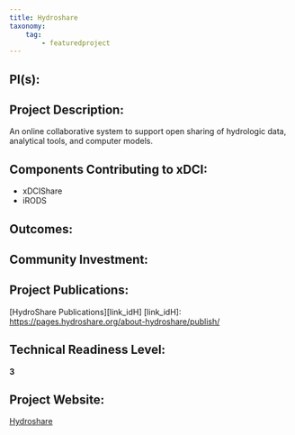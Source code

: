 ```yaml
---
title: Hydroshare
taxonomy:
    tag:
        - featuredproject
---
```


## PI(s):

## Project Description:
An online collaborative system to support open sharing of hydrologic data, analytical tools, and computer models.
## Components Contributing to xDCI: 
* xDCIShare
* iRODS

## Outcomes:

## Community Investment:

## Project Publications:
[HydroShare Publications][link_idH]
[link_idH]: https://pages.hydroshare.org/about-hydroshare/publish/
## Technical Readiness Level:
**3**
## Project Website:
[Hydroshare](https://www.hydroshare.org)
